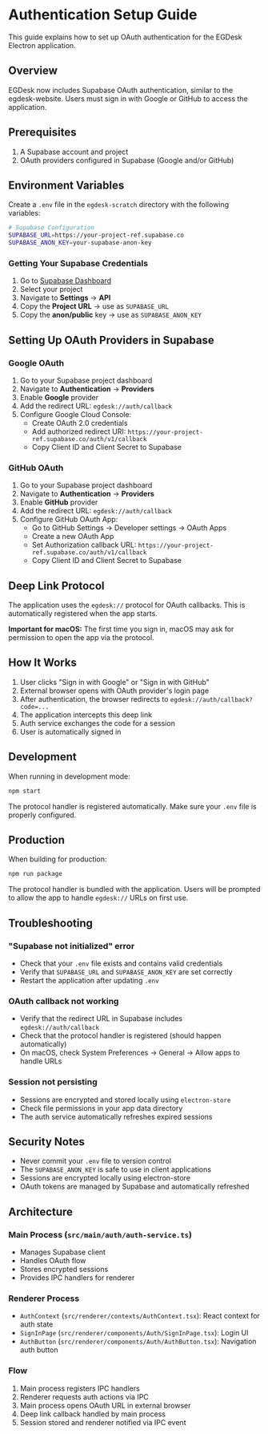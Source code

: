 # Authentication Setup Guide

This guide explains how to set up OAuth authentication for the EGDesk Electron application.

## Overview

EGDesk now includes Supabase OAuth authentication, similar to the egdesk-website. Users must sign in with Google or GitHub to access the application.

## Prerequisites

1. A Supabase account and project
2. OAuth providers configured in Supabase (Google and/or GitHub)

## Environment Variables

Create a `.env` file in the `egdesk-scratch` directory with the following variables:

```bash
# Supabase Configuration
SUPABASE_URL=https://your-project-ref.supabase.co
SUPABASE_ANON_KEY=your-supabase-anon-key
```

### Getting Your Supabase Credentials

1. Go to [Supabase Dashboard](https://app.supabase.io)
2. Select your project
3. Navigate to **Settings** → **API**
4. Copy the **Project URL** → use as `SUPABASE_URL`
5. Copy the **anon/public** key → use as `SUPABASE_ANON_KEY`

## Setting Up OAuth Providers in Supabase

### Google OAuth

1. Go to your Supabase project dashboard
2. Navigate to **Authentication** → **Providers**
3. Enable **Google** provider
4. Add the redirect URL: `egdesk://auth/callback`
5. Configure Google Cloud Console:
   - Create OAuth 2.0 credentials
   - Add authorized redirect URI: `https://your-project-ref.supabase.co/auth/v1/callback`
   - Copy Client ID and Client Secret to Supabase

### GitHub OAuth

1. Go to your Supabase project dashboard
2. Navigate to **Authentication** → **Providers**
3. Enable **GitHub** provider
4. Add the redirect URL: `egdesk://auth/callback`
5. Configure GitHub OAuth App:
   - Go to GitHub Settings → Developer settings → OAuth Apps
   - Create a new OAuth App
   - Set Authorization callback URL: `https://your-project-ref.supabase.co/auth/v1/callback`
   - Copy Client ID and Client Secret to Supabase

## Deep Link Protocol

The application uses the `egdesk://` protocol for OAuth callbacks. This is automatically registered when the app starts.

**Important for macOS:** The first time you sign in, macOS may ask for permission to open the app via the protocol.

## How It Works

1. User clicks "Sign in with Google" or "Sign in with GitHub"
2. External browser opens with OAuth provider's login page
3. After authentication, the browser redirects to `egdesk://auth/callback?code=...`
4. The application intercepts this deep link
5. Auth service exchanges the code for a session
6. User is automatically signed in

## Development

When running in development mode:

```bash
npm start
```

The protocol handler is registered automatically. Make sure your `.env` file is properly configured.

## Production

When building for production:

```bash
npm run package
```

The protocol handler is bundled with the application. Users will be prompted to allow the app to handle `egdesk://` URLs on first use.

## Troubleshooting

### "Supabase not initialized" error

- Check that your `.env` file exists and contains valid credentials
- Verify that `SUPABASE_URL` and `SUPABASE_ANON_KEY` are set correctly
- Restart the application after updating `.env`

### OAuth callback not working

- Verify that the redirect URL in Supabase includes `egdesk://auth/callback`
- Check that the protocol handler is registered (should happen automatically)
- On macOS, check System Preferences → General → Allow apps to handle URLs

### Session not persisting

- Sessions are encrypted and stored locally using `electron-store`
- Check file permissions in your app data directory
- The auth service automatically refreshes expired sessions

## Security Notes

- Never commit your `.env` file to version control
- The `SUPABASE_ANON_KEY` is safe to use in client applications
- Sessions are encrypted locally using electron-store
- OAuth tokens are managed by Supabase and automatically refreshed

## Architecture

### Main Process (`src/main/auth/auth-service.ts`)
- Manages Supabase client
- Handles OAuth flow
- Stores encrypted sessions
- Provides IPC handlers for renderer

### Renderer Process
- `AuthContext` (`src/renderer/contexts/AuthContext.tsx`): React context for auth state
- `SignInPage` (`src/renderer/components/Auth/SignInPage.tsx`): Login UI
- `AuthButton` (`src/renderer/components/Auth/AuthButton.tsx`): Navigation auth button

### Flow
1. Main process registers IPC handlers
2. Renderer requests auth actions via IPC
3. Main process opens OAuth URL in external browser
4. Deep link callback handled by main process
5. Session stored and renderer notified via IPC event

